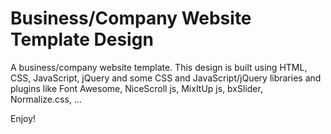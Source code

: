 # Business/Company Website Template Design

A business/company website template. This design is built using HTML, CSS, JavaScript, jQuery and some CSS and JavaScript/jQuery libraries and plugins like Font Awesome, NiceScroll js, MixItUp js, bxSlider, Normalize.css, ...

Enjoy!
